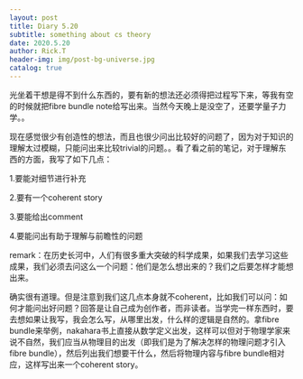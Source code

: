 ```yaml
---
layout: post
title: Diary 5.20
subtitle: something about cs theory
date: 2020.5.20
author: Rick.T
header-img: img/post-bg-universe.jpg
catalog: true
---
```


光坐着干想是得不到什么东西的，要有新的想法还必须得把过程写下来，等我有空的时候就把fibre bundle note给写出来。当然今天晚上是没空了，还要学量子力学。。

现在感觉很少有创造性的想法，而且也很少问出比较好的问题了，因为对于知识的理解太过模糊，只能问出来比较trivial的问题。。看了看之前的笔记，对于理解东西的方面，我写了如下几点：

1.要能对细节进行补充

2.要有一个coherent story

3.要能给出comment

4.要能问出有助于理解与前瞻性的问题

remark：在历史长河中，人们有很多重大突破的科学成果，如果我们去学习这些成果，我们必须去问这么一个问题：他们是怎么想出来的？我们之后要怎样才能想出来。

确实很有道理。但是注意到我们这几点本身就不coherent，比如我们可以问：如何才能问出好问题？回答是让自己成为创作者，而非读者。当学完一样东西时，要去想如果让我写，我会怎么写，从哪里出发，什么样的逻辑是自然的。拿fibre bundle来举例，nakahara书上直接从数学定义出发，这样可以但对于物理学家来说不自然，我们应当从物理目的出发（即我们是为了解决怎样的物理问题才引入fibre bundle），然后列出我们想要干什么，然后将物理内容与fibre bundle相对应，这样写出来一个coherent story。
